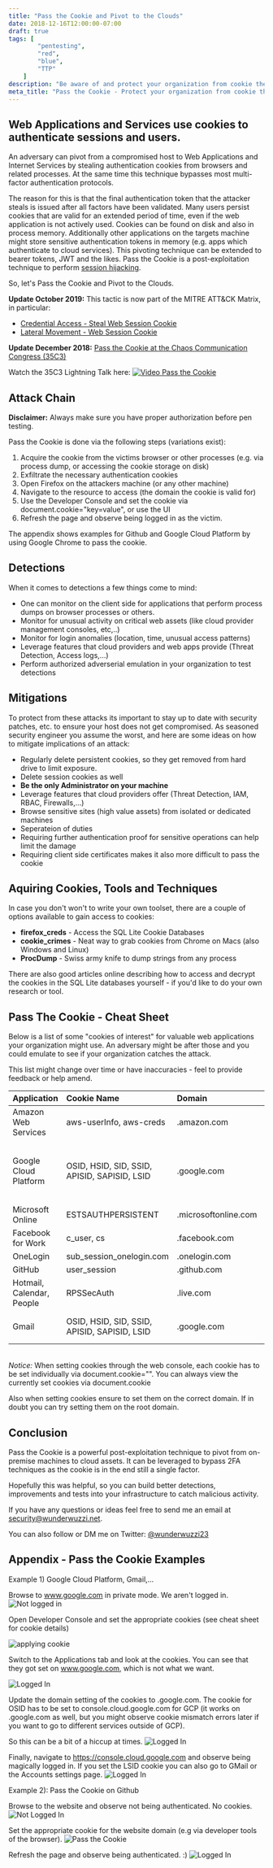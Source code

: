 ```yaml
---
title: "Pass the Cookie and Pivot to the Clouds"
date: 2018-12-16T12:00:00-07:00
draft: true
tags: [
        "pentesting",
        "red",
        "blue",
        "TTP"
    ]
description: "Be aware of and protect your organization from cookie theft"
meta_title: "Pass the Cookie - Protect your organization from cookie theft"
---
```


## Web Applications and Services use cookies to authenticate sessions and users.

An adversary can pivot from a compromised host to Web Applications and Internet Services by stealing authentication cookies from browsers and related processes. At the same time this technique bypasses most multi-factor authentication protocols.

The reason for this is that the final authentication token that the attacker steals is issued after all factors have been validated. Many users persist cookies that are valid for an extended period of time, even if the web application is not actively used. Cookies can be found on disk and also in process memory. Additionally other applications on the targets machine might store sensitive authentication tokens in memory (e.g. apps which authenticate to cloud services). This pivoting technique can be extended to bearer tokens, JWT and the likes.
Pass the Cookie is a post-exploitation technique to perform [session hijacking](https://www.owasp.org/index.php/Session_hijacking_attack).

So, let's Pass the Cookie and Pivot to the Clouds.

**Update October 2019:** This tactic is now part of the MITRE ATT&CK Matrix, in particular:

* [Credential Access - Steal Web Session Cookie](https://attack.mitre.org/techniques/T1539/)
* [Lateral Movement - Web Session Cookie](https://attack.mitre.org/techniques/T1506/)


**Update December 2018:** [Pass the Cookie at the Chaos Communication Congress (35C3)](https://c3lt.de/35c3/talk/CK3DWH/)

Watch the 35C3 Lightning Talk here:
[![Video Pass the Cookie](https://img.youtube.com/vi/y24_QQjbHFA/0.jpg)](https://www.youtube.com/embed/y24_QQjbHFA?start=6630&end=6999s/ "Pass the Cookie at 35C3")

## Attack Chain

**Disclaimer:** Always make sure you have proper authorization before pen testing.

Pass the Cookie is done via the following steps (variations exist):

1. Acquire the cookie from the victims browser or other processes (e.g. via process dump, or accessing the cookie storage on disk)
2. Exfiltrate the necessary authentication cookies
3. Open Firefox on the attackers machine (or any other machine)
4. Navigate to the resource to access (the domain the cookie is valid for)
5. Use the Developer Console and set the cookie via document.cookie="key=value", or use the UI
6. Refresh the page and observe being logged in as the victim.

The appendix shows examples for Github and Google Cloud Platform by using Google Chrome to pass the cookie.

## Detections

When it comes to detections a few things come to mind:

* One can monitor on the client side for applications that perform process dumps on browser processes or others.
* Monitor for unusual activity on critical web assets (like cloud provider management consoles, etc,..)
* Monitor for login anomalies (location, time, unusual access patterns)
* Leverage features that cloud providers and web apps provide (Threat Detection, Access logs,...)
* Perform authorized adverserial emulation in your organization to test detections


## Mitigations

To protect from these attacks its important to stay up to date with security patches, etc. to ensure your host does not get compromised. As seasoned security engineer you assume the worst, and here are some ideas on how to mitigate implications of an attack:

* Regularly delete persistent cookies, so they get removed from hard drive to limit exposure.
* Delete session cookies as well
* **Be the only Administrator on your machine**
* Leverage features that cloud providers offer (Threat Detection, IAM, RBAC, Firewalls,...)
* Browse sensitive sites (high value assets) from isolated or dedicated machines
* Seperateion of duties
* Requiring further authentication proof for sensitive operations can help limit the damage
* Requiring client side certificates makes it also more difficult to pass the cookie


## Aquiring Cookies, Tools and Techniques

In case you don't won't to write your own toolset, there are a couple of options available to gain access to cookies:

* **firefox_creds** - Access the SQL Lite Cookie Databases
* **cookie_crimes** - Neat way to grab cookies from Chrome on Macs (also Windows and Linux)
* **ProcDump** - Swiss army knife to dump strings from any process 

There are also good articles online describing how to access and decrypt the cookies in the SQL Lite databases yourself - if you'd like to do your own research or tool.


## Pass The Cookie - Cheat Sheet

Below is a list of some "cookies of interest" for valuable web applications your organization might use. An adversary might be after those and you could emulate to see if your organization catches the attack. 

This list might change over time or have inaccuracies - feel to provide feedback or help amend.




| Application              | Cookie Name                     | Domain           | Notes                             |
|:-------------------------|:--------------------------------|:-----------------|:----------------------------------|
| Amazon Web Services	   | aws-userInfo, aws-creds         | .amazon.com      | https://console.aws.amazon.com    |
| Google Cloud Platform	   | OSID, HSID, SID, SSID, APISID, SAPISID, LSID          | .google.com      | https://console.cloud.google.com OSID has to be set on console.cloud.google.com, others on .google.com LSID needed for cross app auth (e.g. GCP to Gmail). |
| Microsoft Online	       | ESTSAUTHPERSISTENT	             | .microsoftonline.com	|                               |
| Facebook for Work	       | c_user, cs                      | .facebook.com    | Also works for regular Facebook   |
| OneLogin	               | sub_session_onelogin.com        | .onelogin.com	|                                   |
| GitHub	               | user_session                    | .github.com      | 
| Hotmail, Calendar, People| RPSSecAuth	                     | .live.com        | Access to hotmail,... (No OneDrive)|
| Gmail	                   | OSID, HSID, SID, SSID, APISID, SAPISID, LSID             | .google.com  | https://mail.google.com  For basic mail access only first 4 seem needed.     |


&NewLine;  
*Notice:* When setting cookies through the web console, each cookie has to be set individually via document.cookie="". 
You can always view the currently set cookies via document.cookie

Also when setting cookies ensure to set them on the correct domain. If in doubt you can try setting them on the root domain.


## Conclusion

Pass the Cookie is a powerful post-exploitation technique to pivot from on-premise machines to cloud assets. It can be leveraged to bypass 2FA techniques as the cookie is in the end still a single factor.

Hopefully this was helpful, so you can build better detections, improvements and tests into your infrastructure to catch malicious activity. 

If you have any questions or ideas feel free to send me an email at security@wunderwuzzi.net. 

You can also follow or DM me on Twitter: [@wunderwuzzi23](https://twitter.com/wunderwuzzi23)

&NewLine;  


## Appendix - Pass the Cookie Examples
Example 1) Google Cloud Platform, Gmail,...

Browse to www.google.com in private mode. We aren't logged in.
![Not logged in](/blog/images/kekse/step1.jpg)

Open Developer Console and set the appropriate cookies (see cheat sheet for cookie details)

![applying cookie](/blog/images/kekse/step2.jpg)

Switch to the Applications tab and look at the cookies. You can see that they got set on www.google.com, which is not what we want.

![Logged In](/blog/images/kekse/step3.jpg)

Update the domain setting of the cookies to .google.com. The cookie for OSID has to be set to console.cloud.google.com for GCP (it works on .google.com as well, but you might observe cookie mismatch errors later if you want to go to different services outside of GCP). 

So this can be a bit of a hiccup at times.
![Logged In](/blog/images/kekse/step4.jpg)

Finally, navigate to https://console.cloud.google.com and observe being magically logged in. If you set the LSID cookie you can also go to GMail or the Accounts settings page.
![Logged In](/blog/images/kekse/step5.jpg)


Example 2): Pass the Cookie on Github

Browse to the website and observe not being authenticated. No cookies.
![Not Logged In](/blog/images/kekse/GH1.png)

Set the appropriate cookie for the website domain (e.g via developer tools of the browser).
![Pass the Cookie](/blog/images/kekse/GH2.png)

Refresh the page and observe being authenticated. :)
![Logged In](/blog/images/kekse/GH3.png)

